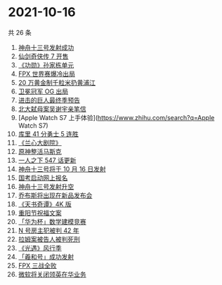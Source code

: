 # 2021-10-16

共 26 条

<!-- BEGIN -->
<!-- 最后更新时间 Sat Oct 16 2021 13:11:11 GMT+0800 (China Standard Time) -->

1. [神舟十三号发射成功](https://www.zhihu.com/search?q=神舟十三号)
1. [仙剑奇侠传 7 开售](https://www.zhihu.com/search?q=仙剑奇侠传7)
1. [《功勋》孙家栋单元](https://www.zhihu.com/search?q=功勋)
1. [FPX 世界赛爆冷出局](https://www.zhihu.com/search?q=FPX)
1. [20 万黄金制千粒米扔黄浦江](https://www.zhihu.com/search?q=黄金米)
1. [卫冕冠军 OG 出局](https://www.zhihu.com/search?q=og)
1. [进击的巨人最终季预告](https://www.zhihu.com/search?q=进击的巨人)
1. [北大弑母案吴谢宇亲笔信](https://www.zhihu.com/search?q=吴谢宇)
1. [Apple Watch S7 上手体验](https://www.zhihu.com/search?q=Apple Watch S7)
1. [库里 41 分勇士 5 连胜](https://www.zhihu.com/search?q=库里)
1. [《兰心大剧院》](https://www.zhihu.com/search?q=兰心大剧院)
1. [原神整活马斯克](https://www.zhihu.com/search?q=原神)
1. [一人之下 547 话更新](https://www.zhihu.com/search?q=一人之下)
1. [神舟十三号将于 10 月 16 日发射](https://www.zhihu.com/search?q=神舟十三)
1. [国考启动网上报名](https://www.zhihu.com/search?q=国考)
1. [神舟十三号发射升空](https://www.zhihu.com/search?q=神舟十三号)
1. [乔布斯将出现在新品发布会](https://www.zhihu.com/search?q=乔布斯)
1. [《天书奇谭》4K 版](https://www.zhihu.com/search?q=天书奇谭)
1. [重阳节祝福文案](https://www.zhihu.com/search?q=重阳节文案)
1. [「华为杯」数学建模竞赛](https://www.zhihu.com/search?q=华为杯)
1. [N 号房主犯被判 42 年](https://www.zhihu.com/search?q=N号房)
1. [拉姆案被告人被判死刑](https://www.zhihu.com/search?q=拉姆)
1. [《光遇》风行季](https://www.zhihu.com/search?q=光遇)
1. [「羲和号」成功发射](https://www.zhihu.com/search?q=羲和号)
1. [FPX 三战全败](https://www.zhihu.com/search?q=FPX)
1. [微软将关闭领英在华业务](https://www.zhihu.com/search?q=领英)

<!-- END -->
